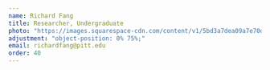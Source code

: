 ```yaml
---
name: Richard Fang
title: Researcher, Undergraduate
photo: "https://images.squarespace-cdn.com/content/v1/5bd3a7dea09a7e70d9c9986a/1645484042829-AOIVGR06529YPMKWJABR/IMG_5203.jpg" 
adjustment: "object-position: 0% 75%;"
email: richardfang@pitt.edu
order: 40
---
```




